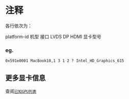 # 注释
各行依次为：

platform-id 机型 接口 LVDS DP HDMI 显卡型号

### eg.
```
0x591e0001 MacBook10,1 3 1 2 ? Intel_HD_Graphics_615
```

## 更多显卡信息
查阅[`已知GPU列表`](./KnownGPUS.md)